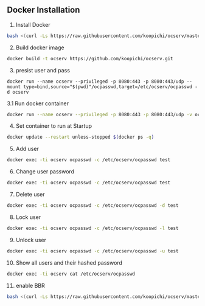 ## Docker Installation
1. Install Docker
```bash
bash <(curl -Ls https://raw.githubusercontent.com/koopichi/ocserv/master/dk.sh)
```
2. Build docker image
```bash
docker build -t ocserv https://github.com/koopichi/ocserv.git
```
3. presist user and pass
```
docker run --name ocserv --privileged -p 8080:443 -p 8080:443/udp --mount type=bind,source="$(pwd)"/ocpasswd,target=/etc/ocserv/ocpasswd -d ocserv
```
3.1 Run docker container
```bash
docker run --name ocserv --privileged -p 8080:443 -p 8080:443/udp -v ocserv:/etc/ocserv -d ocserv
```
4. Set container to run at Startup
```bash
docker update --restart unless-stopped $(docker ps -q)
```
5. Add user
```bash
docker exec -ti ocserv ocpasswd -c /etc/ocserv/ocpasswd test
```

6. Change user password
```bash
docker exec -ti ocserv ocpasswd -c /etc/ocserv/ocpasswd test
```

7. Delete user
```bash
docker exec -ti ocserv ocpasswd -c /etc/ocserv/ocpasswd -d test
```

8. Lock user
```bash
docker exec -ti ocserv ocpasswd -c /etc/ocserv/ocpasswd -l test
```

9. Unlock user
```bash
docker exec -ti ocserv ocpasswd -c /etc/ocserv/ocpasswd -u test
```

10. Show all users and their hashed password
```bash
docker exec -ti ocserv cat /etc/ocserv/ocpasswd
```
11. enable BBR
```bash
bash <(curl -Ls https://raw.githubusercontent.com/koopichi/ocserv/master/bbr.sh)
```
